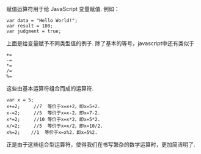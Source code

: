 赋值运算符用于给 JavaScript 变量赋值.
例如：

    var data = "Hello World!";
    var result = 100;
    var judgment = true;
    
上面是给变量赋予不同类型值的例子.
除了基本的等号，javascript中还有类似于 

    +=    
    -=
    *=
    /=
    %=

这些由基本运算符组合而成的运算符.

    var x = 5;
    x+=2;     //7  等价于x=x+2，即x=5+2.
    x-=2;     //5  等价于x=x-2，即x=7-2.
    x*=2;     //10 等价于x=x*2，即x=5*2.
    x/=2;     //5  等价于x=x/2，即x=10/2.
    x%=2;    //1  等价于x=x%2，即x=5%2.
    
正是由于这些组合型运算符，使得我们在书写繁杂的数学运算时，更加简洁明了.
